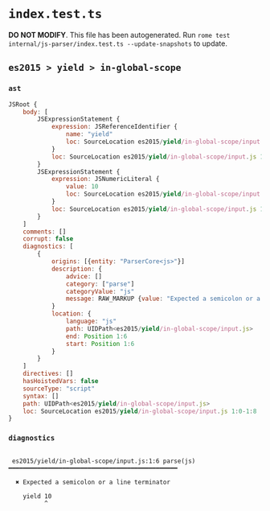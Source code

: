 # `index.test.ts`

**DO NOT MODIFY**. This file has been autogenerated. Run `rome test internal/js-parser/index.test.ts --update-snapshots` to update.

## `es2015 > yield > in-global-scope`

### `ast`

```javascript
JSRoot {
	body: [
		JSExpressionStatement {
			expression: JSReferenceIdentifier {
				name: "yield"
				loc: SourceLocation es2015/yield/in-global-scope/input.js 1:0-1:5 (yield)
			}
			loc: SourceLocation es2015/yield/in-global-scope/input.js 1:0-1:5
		}
		JSExpressionStatement {
			expression: JSNumericLiteral {
				value: 10
				loc: SourceLocation es2015/yield/in-global-scope/input.js 1:6-1:8
			}
			loc: SourceLocation es2015/yield/in-global-scope/input.js 1:6-1:8
		}
	]
	comments: []
	corrupt: false
	diagnostics: [
		{
			origins: [{entity: "ParserCore<js>"}]
			description: {
				advice: []
				category: ["parse"]
				categoryValue: "js"
				message: RAW_MARKUP {value: "Expected a semicolon or a line terminator"}
			}
			location: {
				language: "js"
				path: UIDPath<es2015/yield/in-global-scope/input.js>
				end: Position 1:6
				start: Position 1:6
			}
		}
	]
	directives: []
	hasHoistedVars: false
	sourceType: "script"
	syntax: []
	path: UIDPath<es2015/yield/in-global-scope/input.js>
	loc: SourceLocation es2015/yield/in-global-scope/input.js 1:0-1:8
}
```

### `diagnostics`

```

 es2015/yield/in-global-scope/input.js:1:6 parse(js) ━━━━━━━━━━━━━━━━━━━━━━━━━━━━━━━━━━━━━━━━━━━━━━━

  ✖ Expected a semicolon or a line terminator

    yield 10
          ^


```
